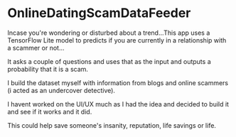 # OnlineDatingScamDataFeeder
Incase you're wondering or disturbed about a trend...This app uses a TensorFlow Lite model to predicts if you are currently 
in a relationship with a scammer or not...

It asks a couple of questions and uses that as the input and outputs a probability that it is a scam.

I build the dataset myself with information from blogs and online scammers (i acted as an undercover detective).

I havent worked on the UI/UX much as I had the idea and decided to build it and see if it works and it did.

This could help save someone's insanity, reputation, life savings or life.
